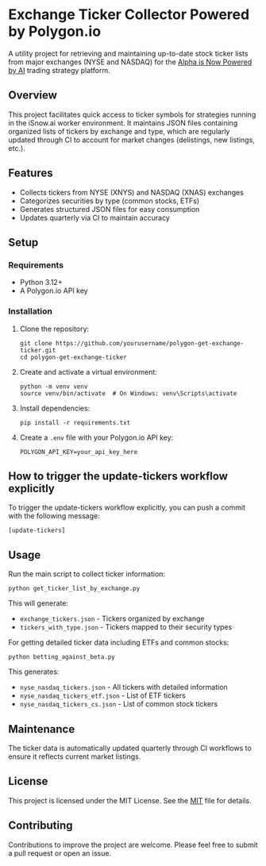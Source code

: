 # Exchange Ticker Collector Powered by Polygon.io

A utility project for retrieving and maintaining up-to-date stock ticker lists from major exchanges (NYSE and NASDAQ) for the [Alpha is Now Powered by AI](https://alpha.isnow.ai) trading strategy platform.

## Overview

This project facilitates quick access to ticker symbols for strategies running in the iSnow.ai worker environment. It maintains JSON files containing organized lists of tickers by exchange and type, which are regularly updated through CI to account for market changes (delistings, new listings, etc.).

## Features

- Collects tickers from NYSE (XNYS) and NASDAQ (XNAS) exchanges
- Categorizes securities by type (common stocks, ETFs)
- Generates structured JSON files for easy consumption
- Updates quarterly via CI to maintain accuracy

## Setup

### Requirements

- Python 3.12+
- A Polygon.io API key

### Installation

1. Clone the repository:
   ```
   git clone https://github.com/yourusername/polygon-get-exchange-ticker.git
   cd polygon-get-exchange-ticker
   ```

2. Create and activate a virtual environment:
   ```
   python -m venv venv
   source venv/bin/activate  # On Windows: venv\Scripts\activate
   ```

3. Install dependencies:
   ```
   pip install -r requirements.txt
   ```

4. Create a `.env` file with your Polygon.io API key:
   ```
   POLYGON_API_KEY=your_api_key_here
   ```

## How to trigger the update-tickers workflow explicitly

To trigger the update-tickers workflow explicitly, you can push a commit with the following message:

```
[update-tickers]
```

## Usage

Run the main script to collect ticker information:

```
python get_ticker_list_by_exchange.py
```

This will generate:
- `exchange_tickers.json` - Tickers organized by exchange
- `tickers_with_type.json` - Tickers mapped to their security types

For getting detailed ticker data including ETFs and common stocks:

```
python betting_against_beta.py
```

This generates:
- `nyse_nasdaq_tickers.json` - All tickers with detailed information
- `nyse_nasdaq_tickers_etf.json` - List of ETF tickers
- `nyse_nasdaq_tickers_cs.json` - List of common stock tickers

## Maintenance

The ticker data is automatically updated quarterly through CI workflows to ensure it reflects current market listings.

## License

This project is licensed under the MIT License. See the [MIT](https://opensource.org/licenses/MIT) file for details.

## Contributing

Contributions to improve the project are welcome. Please feel free to submit a pull request or open an issue.
